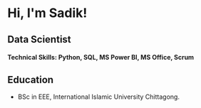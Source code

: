 <h1>Hi, I'm Sadik! <br/>

## Data Scientist

#### Technical Skills: Python, SQL, MS Power BI, MS Office, Scrum

## Education
- BSc in EEE, International Islamic University Chittagong.
